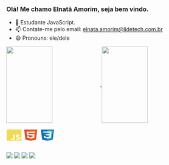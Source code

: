 ### Olá! Me chamo Elnatã Amorim, seja bem vindo.


- 🌱 Estudante JavaScript.
- 📫 Contate-me pelo email: elnata.amorim@lidetech.com.br
- 😄 Pronouns: ele/dele

<a href="https://github.com/anuraghazra/github-readme-stats">
  <img width="49%" height=200 align="center" src="https://github-readme-stats.vercel.app/api?username=elnataamorim01&show_icons=true&theme=highcontrast" />
</a>
<a href="https://github.com/anuraghazra/convoychat">
  <img width="49%" height=200 align="center" src="https://github-readme-stats.vercel.app/api/top-langs?username=elnataamorim01&theme=highcontrast&layout=compact&langs_count=8&card_width=320" />
</a>

<div style="display: inline_block"><br>
  <img align="center" alt="Rafa-Js" height="30" width="40" src="https://raw.githubusercontent.com/devicons/devicon/master/icons/javascript/javascript-plain.svg">
  <img align="center" alt="Rafa-HTML" height="30" width="40" src="https://raw.githubusercontent.com/devicons/devicon/master/icons/html5/html5-original.svg">
  <img align="center" alt="Rafa-CSS" height="30" width="40" src="https://raw.githubusercontent.com/devicons/devicon/master/icons/css3/css3-original.svg">
</div>
          
##

<div>
  <a href="https://www.instagram.com/el_nata.amorim/" target="_blank"><img src="https://img.shields.io/badge/-Instagram-%23E4405F?style=for-the-badge&logo=instagram&logoColor=white" target="_blank"></a>
  <a href="https://discord.gg/wCu5pZpe" target="_blank"><img src="https://img.shields.io/badge/Discord-7289DA?style=for-the-badge&logo=discord&logoColor=white" target="_blank"></a> 
  <a href = "mailto:elnata.amorim@lidetech.com.br"><img src="https://img.shields.io/badge/-Gmail-%23333?style=for-the-badge&logo=gmail&logoColor=white" target="_blank"></a>
  <a href="https://www.linkedin.com/in/elnata-amorim/" target="_blank"><img src="https://img.shields.io/badge/-LinkedIn-%230077B5?style=for-the-badge&logo=linkedin&logoColor=white" target="_blank"></a>   
</div>
